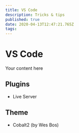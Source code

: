 ```yaml
---
title: VS Code
description: Tricks & tips
published: true
date: 2020-04-13T12:47:21.765Z
tags: 
---
```


# VS Code
Your content here

## Plugins
- Live Server

## Theme
- Cobalt2 (by Wes Bos)